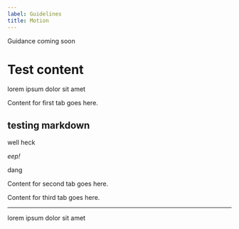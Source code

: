 ```yaml
---
label: Guidelines
title: Motion
---
```


Guidance coming soon

# Test content

<p>lorem ipsum dolor sit amet</p>

<div className="ibm--row">
<div className="ibm--col-lg-7 ibm--offset-lg-4">
<div className="website-tabs">
<tabs><tab label="tab 1"><div>

Content for first tab goes here.

## testing markdown

well heck

_eep!_

dang

</div></tab><tab label="tab 2"><div>

Content for second tab goes here.

</div></tab><tab label="tab 3"><div>

Content for third tab goes here.

</div></tab></tabs>

</div> <!-- classname div -->
</div>
</div>

---

<p>lorem ipsum dolor sit amet</p>
